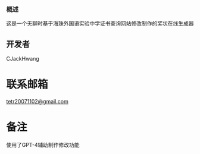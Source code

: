 ### 概述
这是一个无聊时基于海珠外国语实验中学证书查询网站修改制作的奖状在线生成器
## 开发者
CJackHwang
# 联系邮箱
tetr20071102@gmail.com
# 备注
使用了GPT-4辅助制作修改功能
